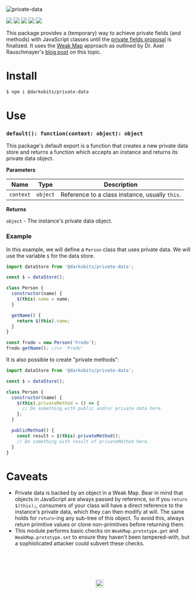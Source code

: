 ![private-data](https://user-images.githubusercontent.com/441546/36626707-5ac8c514-18ec-11e8-968e-ee84cdb3dcd9.png)

[![][npm-img]][npm-url] [![][travis-img]][travis-url] [![][codacy-img]][codacy-url] [![][cc-img]][cc-url] [![][xo-img]][xo-url]

This package provides a (temporary) way to achieve private fields (and methods) with JavaScript classes until the [private fields proposal](https://github.com/tc39/proposal-private-fields) is finalized. It uses the [Weak Map](https://ponyfoo.com/articles/es6-weakmaps-sets-and-weaksets-in-depth#es6-weakmaps) approach as outlined by Dr. Axel Rauschmayer's [blog post](http://2ality.com/2016/01/private-data-classes.html#keeping-private-data-in-weakmaps) on this topic.

# Install

```bash
$ npm i @darkobits/private-data
```

# Use

### `default(): function(context: object): object`

This package's default export is a function that creates a new private data store and returns a function which accepts an instance and returns its private data object.

**Parameters**

|Name|Type|Description|
|---|---|---|
|`context`|`object`|Reference to a class instance, usually `this`.|

**Returns**

`object` - The instance's private data object.

### Example

In this example, we will define a `Person` class that uses private data. We will use the variable `$` for the data store.

```js
import dataStore from '@darkobits/private-data';

const $ = dataStore();

class Person {
  constructor(name) {
    $(this).name = name;
  }

  getName() {
    return $(this).name;
  }
}

const frodo = new Person('Frodo');
frodo.getName(); //=> 'Frodo'
```

It is also possible to create "private methods":

```js
import dataStore from '@darkobits/private-data';

const $ = dataStore();

class Person {
  constructor(name) {
    $(this).privateMethod = () => {
      // Do something with public and/or private data here.
    };
  }

  publicMethod() {
    const result = $(this).privateMethod();
    // Do something with result of privateMethod here.
  }
}
```

# Caveats

- Private data is backed by an object in a Weak Map. Bear in mind that objects in JavaScript are always passed by reference, so if you `return $(this);`, consumers of your class will have a direct reference to the instance's private data, which they can then modify at will. The same holds for `return`-ing any sub-tree of this object. To avoid this, always return primitive values or clone non-primitives before returning them.
- This module performs basic checks on `WeakMap.prototype.get` and `WeakMap.prototype.set` to ensure they haven't been tampered-with, but a sophisticated attacker could subvert these checks.

## &nbsp;
<p align="center">
  <br>
  <img width="22" height="22" src="https://cloud.githubusercontent.com/assets/441546/25318539/db2f4cf2-2845-11e7-8e10-ef97d91cd538.png">
</p>

[npm-img]: https://img.shields.io/npm/v/@darkobits/private-data.svg?style=flat-square
[npm-url]: https://www.npmjs.com/package/@darkobits/private-data

[travis-img]: https://img.shields.io/travis/darkobits/private-data.svg?style=flat-square
[travis-url]: https://travis-ci.org/darkobits/private-data

[codacy-img]: https://img.shields.io/codacy/coverage/0023b07bb2454f2a8c336f92814f09a0.svg?style=flat-square
[codacy-url]: https://www.codacy.com/app/darkobits/private-data

[cc-img]: https://img.shields.io/badge/conventional%20commits-1.0.0-027dc6.svg?style=flat-square
[cc-url]: https://conventionalcommits.org/

[xo-img]: https://img.shields.io/badge/code_style-XO-e271a5.svg?style=flat-square
[xo-url]: https://github.com/sindresorhus/xo

